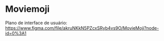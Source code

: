 # Moviemoji

Plano de interface de usuário: https://www.figma.com/file/akruNKkN5PZcxSRyb4vs9O/MovieMoji?node-id=0%3A1
